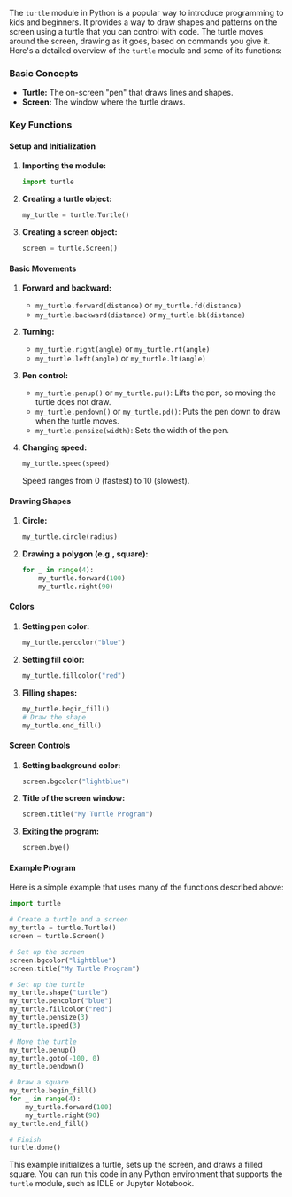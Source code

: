The `turtle` module in Python is a popular way to introduce programming to kids and beginners. It provides a way to draw shapes and patterns on the screen using a turtle that you can control with code. The turtle moves around the screen, drawing as it goes, based on commands you give it. Here's a detailed overview of the `turtle` module and some of its functions:

### Basic Concepts

- **Turtle:** The on-screen "pen" that draws lines and shapes.
- **Screen:** The window where the turtle draws.

### Key Functions

#### Setup and Initialization

1. **Importing the module:**
   ```python
   import turtle
   ```

2. **Creating a turtle object:**
   ```python
   my_turtle = turtle.Turtle()
   ```

3. **Creating a screen object:**
   ```python
   screen = turtle.Screen()
   ```

#### Basic Movements

1. **Forward and backward:**
   - `my_turtle.forward(distance)` or `my_turtle.fd(distance)`
   - `my_turtle.backward(distance)` or `my_turtle.bk(distance)`

2. **Turning:**
   - `my_turtle.right(angle)` or `my_turtle.rt(angle)`
   - `my_turtle.left(angle)` or `my_turtle.lt(angle)`

3. **Pen control:**
   - `my_turtle.penup()` or `my_turtle.pu()`: Lifts the pen, so moving the turtle does not draw.
   - `my_turtle.pendown()` or `my_turtle.pd()`: Puts the pen down to draw when the turtle moves.
   - `my_turtle.pensize(width)`: Sets the width of the pen.

4. **Changing speed:**
   ```python
   my_turtle.speed(speed)
   ```
   Speed ranges from 0 (fastest) to 10 (slowest).

#### Drawing Shapes

1. **Circle:**
   ```python
   my_turtle.circle(radius)
   ```

2. **Drawing a polygon (e.g., square):**
   ```python
   for _ in range(4):
       my_turtle.forward(100)
       my_turtle.right(90)
   ```

#### Colors

1. **Setting pen color:**
   ```python
   my_turtle.pencolor("blue")
   ```

2. **Setting fill color:**
   ```python
   my_turtle.fillcolor("red")
   ```

3. **Filling shapes:**
   ```python
   my_turtle.begin_fill()
   # Draw the shape
   my_turtle.end_fill()
   ```

#### Screen Controls

1. **Setting background color:**
   ```python
   screen.bgcolor("lightblue")
   ```

2. **Title of the screen window:**
   ```python
   screen.title("My Turtle Program")
   ```

3. **Exiting the program:**
   ```python
   screen.bye()
   ```

#### Example Program

Here is a simple example that uses many of the functions described above:

```python
import turtle

# Create a turtle and a screen
my_turtle = turtle.Turtle()
screen = turtle.Screen()

# Set up the screen
screen.bgcolor("lightblue")
screen.title("My Turtle Program")

# Set up the turtle
my_turtle.shape("turtle")
my_turtle.pencolor("blue")
my_turtle.fillcolor("red")
my_turtle.pensize(3)
my_turtle.speed(3)

# Move the turtle
my_turtle.penup()
my_turtle.goto(-100, 0)
my_turtle.pendown()

# Draw a square
my_turtle.begin_fill()
for _ in range(4):
    my_turtle.forward(100)
    my_turtle.right(90)
my_turtle.end_fill()

# Finish
turtle.done()
```

This example initializes a turtle, sets up the screen, and draws a filled square. You can run this code in any Python environment that supports the `turtle` module, such as IDLE or Jupyter Notebook.
